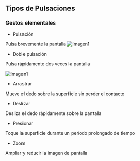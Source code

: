 ## Tipos de Pulsaciones

### Gestos elementales


* Pulsación

Pulsa brevemente la pantalla
![Imagen1](http://static.energysistem.com/images/manuals/39530/535569b2b5b35.jpg)

* Doble pulsación

Pulsa rápidamente dos veces la pantalla

![Imagen1](http://static.energysistem.com/images/manuals/39530/535569bdd9805.jpg)

* Arrastrar

Mueve el dedo sobre la superficie sin perder el contacto


* Deslizar

Desliza el dedo rápidamente sobre la pantalla


* Presionar

Toque la superficie durante un período prolongado de tiempo


* Zoom

Ampliar y reducir la imagen de pantalla


